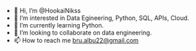 - 👋 Hi, I’m @HookaiNikss
- 👀 I’m interested in Data Egineering, Python, SQL, APIs, Cloud.
- 🌱 I’m currently learning Python.
- 💞️ I’m looking to collaborate on data engineering.
- 📫 How to reach me bru.albu22@gmail.com

<!---
HookaiNikss/HookaiNikss is a ✨ special ✨ repository because its `README.md` (this file) appears on your GitHub profile.
You can click the Preview link to take a look at your changes.
--->
